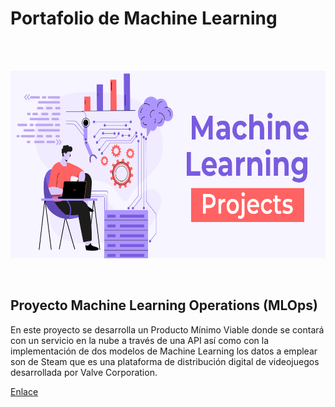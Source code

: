 # Portafolio de Machine Learning

<br><br>

<p align=center>
<img src="src\banner.png" height="300" weight="450">
<p>


<br>

## Proyecto Machine Learning Operations (MLOps)

En este proyecto se desarrolla un Producto Mínimo Viable donde se contará con un servicio en la nube a través de una API así como con la implementación de dos modelos de Machine Learning los datos a emplear son de Steam que es una plataforma de distribución digital de videojuegos desarrollada por Valve Corporation. 

[Enlace](https://github.com/carbajaljerson/PortafolioDataAnalytics/tree/main/VentasVideojuegos) 
